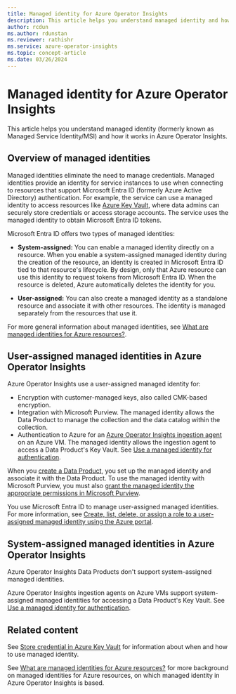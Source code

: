 ```yaml
---
title: Managed identity for Azure Operator Insights
description: This article helps you understand managed identity and how it works in Azure Operator Insights.
author: rcdun
ms.author: rdunstan
ms.reviewer: rathishr
ms.service: azure-operator-insights
ms.topic: concept-article
ms.date: 03/26/2024
---
```


# Managed identity for Azure Operator Insights

This article helps you understand managed identity (formerly known as Managed Service Identity/MSI) and how it works in Azure Operator Insights.

## Overview of managed identities

Managed identities eliminate the need to manage credentials. Managed identities provide an identity for service instances to use when connecting to resources that support Microsoft Entra ID (formerly Azure Active Directory) authentication. For example, the service can use a managed identity to access resources like [Azure Key Vault](/azure/key-vault/general/overview), where data admins can securely store credentials or access storage accounts. The service uses the managed identity to obtain Microsoft Entra ID tokens.

Microsoft Entra ID offers two types of managed identities:

- **System-assigned:** You can enable a managed identity directly on a resource. When you enable a system-assigned managed identity during the creation of the resource, an identity is created in Microsoft Entra ID tied to that resource's lifecycle. By design, only that Azure resource can use this identity to request tokens from Microsoft Entra ID. When the resource is deleted, Azure automatically deletes the identity for you.

- **User-assigned:** You can also create a managed identity as a standalone resource and associate it with other resources. The identity is managed separately from the resources that use it.

For more general information about managed identities, see [What are managed identities for Azure resources?](/entra/identity/managed-identities-azure-resources/overview).

## User-assigned managed identities in Azure Operator Insights

Azure Operator Insights use a user-assigned managed identity for:

- Encryption with customer-managed keys, also called CMK-based encryption.
- Integration with Microsoft Purview. The managed identity allows the Data Product to manage the collection and the data catalog within the collection.
- Authentication to Azure for an [Azure Operator Insights ingestion agent](ingestion-agent-overview.md) on an Azure VM. The managed identity allows the ingestion agent to access a Data Product's Key Vault. See [Use a managed identity for authentication](set-up-ingestion-agent.md#use-a-managed-identity-for-authentication).

When you [create a Data Product](data-product-create.md), you set up the managed identity and associate it with the Data Product. To use the managed identity with Microsoft Purview, you must also [grant the managed identity the appropriate permissions in Microsoft Purview](purview-setup.md#access-and-set-up-your-microsoft-purview-account).

You use Microsoft Entra ID to manage user-assigned managed identities. For more information, see [Create, list, delete, or assign a role to a user-assigned managed identity using the Azure portal](/entra/identity/managed-identities-azure-resources/how-manage-user-assigned-managed-identities).

## System-assigned managed identities in Azure Operator Insights

Azure Operator Insights Data Products don't support system-assigned managed identities.

Azure Operator Insights ingestion agents on Azure VMs support system-assigned managed identities for accessing a Data Product's Key Vault. See [Use a managed identity for authentication](set-up-ingestion-agent.md#use-a-managed-identity-for-authentication).

## Related content

See [Store credential in Azure Key Vault](../data-factory/store-credentials-in-key-vault.md) for information about when and how to use managed identity.

See [What are managed identities for Azure resources?](/entra/identity/managed-identities-azure-resources/overview) for more background on managed identities for Azure resources, on which managed identity in Azure Operator Insights is based.
